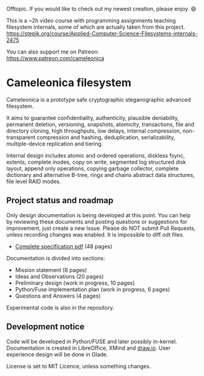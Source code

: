 
Offtopic. If you would like to check out my newest creation, please enjoy. :smile:

This is a ~2h video course with programming assignments teaching filesystem internals,
some of which are actually taken from this project.
https://stepik.org/course/Applied-Computer-Science-Filesystems-internals-2475

You can also support me on Patreon:
https://www.patreon.com/cameleonica

  Cameleonica filesystem
==========================

Cameleonica is a prototype safe cryptographic steganographic advanced filesystem.

It aims to guarantee confidentiality, authenticity, plausible deniability, permanent deletion, versioning, snapshots, atomicity, transactions, file and directory cloning, high throughputs, low delays, internal compression, non-transparent compression and hashing, deduplication, serializability, multiple-device replication and tiering.

Internal design includes atomic and ordered operations, diskless fsync, extents, complete inodes, copy on write, segmented log structured disk layout, append only operations, copying garbage collector, complete dictionary and alternative B-tree, rings and chains abstract data structures, file level RAID modes.

  Project status and roadmap
------------------------------

Only design documentation is being developed at this point. You can help by reviewing these documents and posting questions or suggestions for improvement, just create a new Issue. Please do NOT submit Pull Requests, unless recording changes was enabled. It is impossible to diff odt files.

- [Complete specification pdf](documentation/combined.pdf) (48 pages)

Documentation is divided into sections:

- Mission statement (6 pages)
- Ideas and Observations (20 pages)
- Preliminary design (work in progress, 10 pages)
- Python/Fuse implementation plan (work in progress, 6 pages)
- Questions and Answers (4 pages)

Experimental code is also in the repository.

  Development notice
----------------------

Code will be developed in Python/FUSE and later possibly in-kernel. Documentation is created in LibreOffice, XMind and [draw.io](https://www.draw.io/). User experience design will be done in Glade.

License is set to MIT Licence, unless something changes.
